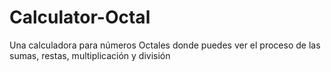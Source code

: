 # Calculator-Octal
Una calculadora para números Octales donde puedes ver el proceso de las sumas, restas, multiplicación y división
